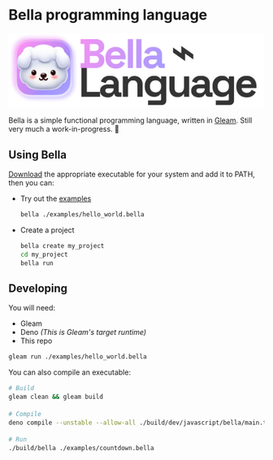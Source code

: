 # Bella programming language

![Bella language logo](assets/Bella-language.png)

Bella is a simple functional programming language, written in [Gleam](https://gleam.run). Still very much a work-in-progress. 🚧

## Using Bella

[Download](https://github.com/MystPi/bella/releases) the appropriate executable for your system and add it to PATH, then you can:

- Try out the [examples](/examples/)
  ```sh
  bella ./examples/hello_world.bella
  ```
- Create a project
  ```sh
  bella create my_project
  cd my_project
  bella run
  ```

## Developing

You will need:

- Gleam
- Deno _(This is Gleam's target runtime)_
- This repo

```sh
gleam run ./examples/hello_world.bella
```
You can also compile an executable:

```sh
# Build
gleam clean && gleam build

# Compile
deno compile --unstable --allow-all ./build/dev/javascript/bella/main.ts -o ./build/bella

# Run
./build/bella ./examples/countdown.bella
```
